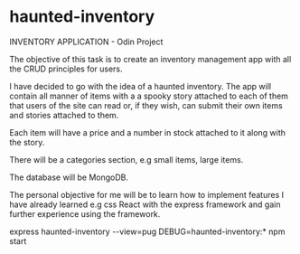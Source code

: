 # haunted-inventory

INVENTORY APPLICATION - Odin Project

The objective of this task is to create an inventory management app with all
the CRUD principles for users.

I have decided to go with the idea of a haunted inventory.
The app will contain all manner of items with a a spooky story attached to each
of them that users of the site can read or, if they wish, can submit their own items
and stories attached to them.

Each item will have a price and a number in stock attached to it along with the story.

There will be a categories section, e.g small items, large items.

The database will be MongoDB.

The personal objective for me will be to learn how to implement
features I have already learned e.g css React with the express framework
and gain further experience using the framework.

express haunted-inventory --view=pug
DEBUG=haunted-inventory:* npm start

